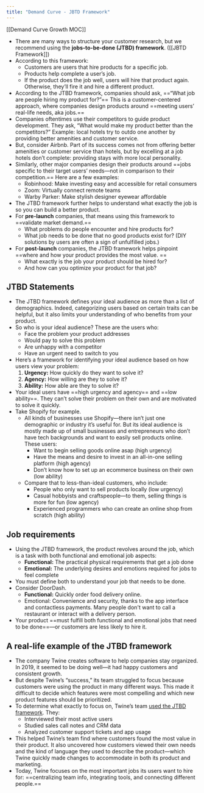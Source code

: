 ```yaml
---
title: "Demand Curve - JBTD Framework"
---
```

[[Demand Curve Growth MOC]]

- There are many ways to structure your customer research, but we recommend using the **jobs-to-be-done (JTBD) framework**. ([[JBTD Framework]])
- According to this framework:
	-   Customers are users that hire products for a specific job. 
	-   Products help complete a user’s job.
	-   If the product does the job well, users will hire that product again. Otherwise, they’ll fire it and hire a different product.
- According to the JTBD framework, companies should ask, ==“What job are people hiring my product for?”== This is a customer-centered approach, where companies design products around ==meeting users’ real-life needs, aka jobs.==
- Companies oftentimes use their competitors to guide product development. They ask, “What would make my product better than the competitors?” Example: local hotels try to outdo one another by providing better amenities and customer service. 
- But, consider Airbnb. Part of its success comes not from offering better amenities or customer service than hotels, but by excelling at a job hotels don’t complete: providing stays with more local personality.
- Similarly, other major companies design their products around ==jobs specific to their target users’ needs—not in comparison to their competition.== Here are a few examples:
	- Robinhood: Make investing easy and accessible for retail consumers
	-   Zoom: Virtually connect remote teams
	-   Warby Parker: Make stylish designer eyewear affordable
- The JTBD framework further helps to understand what exactly the job is so you can build a better product.
- For **pre-launch** companies, that means using this framework to ==validate market demand.== 
	-   What problems do people encounter and hire products for?
	-   What job needs to be done that no good products exist for? (DIY solutions by users are often a sign of unfulfilled jobs.)
- For **post-launch** companies, the JTBD framework helps pinpoint ==where and how your product provides the most value. ==
	-   What exactly is the job your product should be hired for?
	-   And how can you optimize your product for that job?

## JTBD Statements
- The JTBD framework defines your ideal audience as more than a list of demographics. Indeed, categorizing users based on certain traits can be helpful, but it also limits your understanding of who benefits from your product.
- So who is your ideal audience? These are the users who:
	-   Face the problem your product addresses
	-   Would pay to solve this problem
	-   Are unhappy with a competitor
	-   Have an urgent need to switch to you
- Here’s a framework for identifying your ideal audience based on how users view your problem:
	1.  **Urgency:** How quickly do they want to solve it? 
	2.  **Agency:** How willing are they to solve it? 
	3.  **Ability:** How able are they to solve it?
- Your ideal users have ==high urgency and agency== and ==low ability==. They can’t solve their problem on their own and are motivated to solve it quickly.
- Take Shopify for example. 
	- All kinds of businesses use Shopify—there isn’t just one demographic or industry it’s useful for. But its ideal audience is mostly made up of small businesses and entrepreneurs who don’t have tech backgrounds and want to easily sell products online. These users:
		- Want to begin selling goods online asap (high urgency)
		- Have the means and desire to invest in an all-in-one selling platform (high agency)
		- Don’t know how to set up an ecommerce business on their own (low ability)
	- Compare that to less-than-ideal customers, who include:
		- People who only want to sell products locally (low urgency)
		- Casual hobbyists and craftspeople—to them, selling things is more for fun (low agency)
		- Experienced programmers who can create an online shop from scratch (high ability)

## Job requirements
- Using the JTBD framework, the product revolves around the job, which is a task with both functional and emotional job aspects:
	-   **Functional:** The practical physical requirements that get a job done
	- **Emotional:** The underlying desires and emotions required for jobs to feel complete
- You must define both to understand your job that needs to be done. 
- Consider DoorDash.
	- **Functional:** Quickly order food delivery online. 
	- Emotional: Convenience and security, thanks to the app interface and contactless payments. Many people don't want to call a restaurant or interact with a delivery person.
- Your product ==must fulfill both functional and emotional jobs that need to be done==—or customers are less likely to hire it.

## A real-life example of the JTBD framework
- The company Twine creates software to help companies stay organized. In 2019, it seemed to be doing well—it had happy customers and consistent growth. 
- But despite Twine’s “success,” its team struggled to focus because customers were using the product in many different ways. This made it difficult to decide which features were most compelling and which new product features should be prioritized.
- To determine what exactly to focus on, Twine’s team [used the JTBD framework](https://medium.com/@Rob_McW/how-jobs-to-be-done-won-us-our-dream-customer-26cb8e518605). They:
	- Interviewed their most active users
	-  Studied sales call notes and CRM data
	-  Analyzed customer support tickets and app usage
- This helped Twine’s team find where customers found the most value in their product. It also uncovered how customers viewed their own needs and the kind of language they used to describe the product—which Twine quickly made changes to accommodate in both its product and marketing. 
- Today, Twine focuses on the most important jobs its users want to hire for: ==centralizing team info, integrating tools, and connecting different people.==